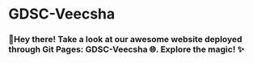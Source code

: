 # GDSC-Veecsha
<h3>🚀Hey there! Take a look at our awesome website deployed through Git Pages: GDSC-Veecsha 🌐. Explore the magic! ✨</h3>
